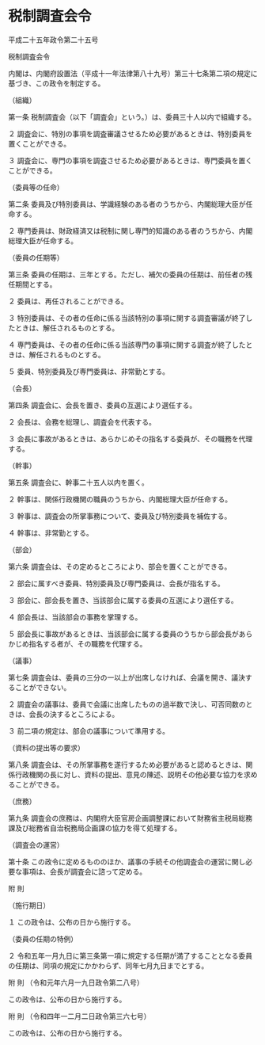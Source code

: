 # 税制調査会令

平成二十五年政令第二十五号

税制調査会令

内閣は、内閣府設置法（平成十一年法律第八十九号）第三十七条第二項の規定に基づき、この政令を制定する。

（組織）

第一条 税制調査会（以下「調査会」という。）は、委員三十人以内で組織する。

２ 調査会に、特別の事項を調査審議させるため必要があるときは、特別委員を置くことができる。

３ 調査会に、専門の事項を調査させるため必要があるときは、専門委員を置くことができる。

（委員等の任命）

第二条 委員及び特別委員は、学識経験のある者のうちから、内閣総理大臣が任命する。

２ 専門委員は、財政経済又は税制に関し専門的知識のある者のうちから、内閣総理大臣が任命する。

（委員の任期等）

第三条 委員の任期は、三年とする。ただし、補欠の委員の任期は、前任者の残任期間とする。

２ 委員は、再任されることができる。

３ 特別委員は、その者の任命に係る当該特別の事項に関する調査審議が終了したときは、解任されるものとする。

４ 専門委員は、その者の任命に係る当該専門の事項に関する調査が終了したときは、解任されるものとする。

５ 委員、特別委員及び専門委員は、非常勤とする。

（会長）

第四条 調査会に、会長を置き、委員の互選により選任する。

２ 会長は、会務を総理し、調査会を代表する。

３ 会長に事故があるときは、あらかじめその指名する委員が、その職務を代理する。

（幹事）

第五条 調査会に、幹事二十五人以内を置く。

２ 幹事は、関係行政機関の職員のうちから、内閣総理大臣が任命する。

３ 幹事は、調査会の所掌事務について、委員及び特別委員を補佐する。

４ 幹事は、非常勤とする。

（部会）

第六条 調査会は、その定めるところにより、部会を置くことができる。

２ 部会に属すべき委員、特別委員及び専門委員は、会長が指名する。

３ 部会に、部会長を置き、当該部会に属する委員の互選により選任する。

４ 部会長は、当該部会の事務を掌理する。

５ 部会長に事故があるときは、当該部会に属する委員のうちから部会長があらかじめ指名する者が、その職務を代理する。

（議事）

第七条 調査会は、委員の三分の一以上が出席しなければ、会議を開き、議決することができない。

２ 調査会の議事は、委員で会議に出席したものの過半数で決し、可否同数のときは、会長の決するところによる。

３ 前二項の規定は、部会の議事について準用する。

（資料の提出等の要求）

第八条 調査会は、その所掌事務を遂行するため必要があると認めるときは、関係行政機関の長に対し、資料の提出、意見の陳述、説明その他必要な協力を求めることができる。

（庶務）

第九条 調査会の庶務は、内閣府大臣官房企画調整課において財務省主税局総務課及び総務省自治税務局企画課の協力を得て処理する。

（調査会の運営）

第十条 この政令に定めるもののほか、議事の手続その他調査会の運営に関し必要な事項は、会長が調査会に諮って定める。

附 則

（施行期日）

１ この政令は、公布の日から施行する。

（委員の任期の特例）

２ 令和五年一月九日に第三条第一項に規定する任期が満了することとなる委員の任期は、同項の規定にかかわらず、同年七月九日までとする。

附 則 （令和元年六月一九日政令第二八号）

この政令は、公布の日から施行する。

附 則 （令和四年一二月二日政令第三六七号）

この政令は、公布の日から施行する。
